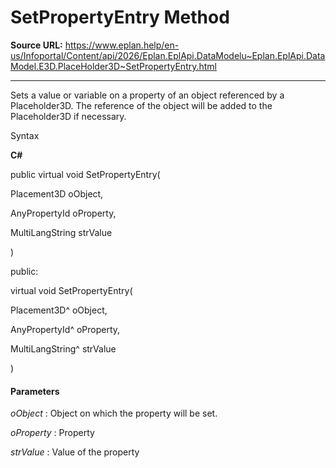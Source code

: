# SetPropertyEntry Method

**Source URL:** https://www.eplan.help/en-us/Infoportal/Content/api/2026/Eplan.EplApi.DataModelu~Eplan.EplApi.DataModel.E3D.PlaceHolder3D~SetPropertyEntry.html

---

Sets a value or variable on a property of an object referenced by a Placeholder3D. The reference of the object will be added to the Placeholder3D if necessary.

Syntax

**C#**



public virtual void SetPropertyEntry( 

   Placement3D oObject,

   AnyPropertyId oProperty,

   MultiLangString strValue

)

public:

virtual void SetPropertyEntry( 

   Placement3D^ oObject,

   AnyPropertyId^ oProperty,

   MultiLangString^ strValue

)


#### Parameters

*oObject*
:   Object on which the property will be set.

*oProperty*
:   Property

*strValue*
:   Value of the property
